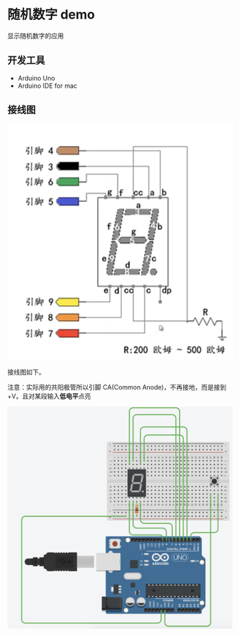 # 随机数字 demo

显示随机数字的应用

## 开发工具

- Arduino Uno
- Arduino IDE for mac

## 接线图

![引脚对应](./1.png)

接线图如下。

注意：实际用的共阳极管所以引脚 CA(Common Anode)，不再接地，而是接到 +V。且对某段输入**低电平**点亮

![接线图](./2.png)
